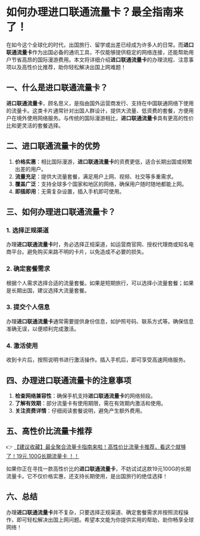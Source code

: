 # 如何办理进口联通流量卡？最全指南来了！

在如今这个全球化的时代，出国旅行、留学或出差已经成为许多人的日常。而**进口联通流量卡**作为出国必备的通讯工具，不仅能够提供稳定的网络连接，还能帮助用户节省高昂的国际漫游费用。本文将详细介绍**进口联通流量卡**的办理流程、注意事项以及高性价比推荐，助你轻松解决出国上网难题！

## 一、什么是进口联通流量卡？

**进口联通流量卡**，顾名思义，是指由国外运营商发行、支持在中国联通网络下使用的流量卡。这类卡片通常针对出国人群设计，提供大流量、低资费的套餐，方便用户在境外使用网络服务。与传统的国际漫游相比，**进口联通流量卡**具有更高的性价比和更灵活的套餐选择。

## 二、进口联通流量卡的优势

1. **价格实惠**：相比国际漫游，**进口联通流量卡**的资费更低，适合长期出国或频繁出差的用户。
2. **流量充足**：提供大流量套餐，满足用户上网、视频、社交等多重需求。
3. **覆盖广泛**：支持全球多个国家和地区的网络，确保用户随时随地都能上网。
4. **即插即用**：无需复杂设置，插入手机即可使用。

## 三、如何办理进口联通流量卡？

### 1. 选择正规渠道
办理**进口联通流量卡**时，务必选择正规渠道，如运营商官网、授权代理商或知名电商平台。避免购买来路不明的卡片，以免造成不必要的损失。

### 2. 确定套餐需求
根据个人需求选择合适的流量套餐。如果是短期旅行，可以选择小流量套餐；如果是长期出国，建议选择大流量套餐。

### 3. 提交个人信息
办理**进口联通流量卡**通常需要提供身份信息，如护照号码、联系方式等。确保信息准确无误，以便顺利完成激活。

### 4. 激活使用
收到卡片后，按照说明书进行激活操作。插入手机后，即可享受高速网络服务。

## 四、办理进口联通流量卡的注意事项

1. **检查网络兼容性**：确保手机支持**进口联通流量卡**的网络频段。
2. **了解有效期**：部分流量卡有使用期限，需在有效期内激活和使用。
3. **关注资费详情**：仔细阅读套餐说明，避免产生额外费用。

## 五、高性价比流量卡推荐

👉 [【建议收藏】最全聚合流量卡指南来啦！高性价比流量卡推荐，看这个就够了！19元 100G长期流量卡 ！！](https://bit.ly/Liuliangka)

如果你正在寻找一款高性价比的**进口联通流量卡**，不妨试试这款19元100G的长期流量卡。它不仅价格实惠，还支持长期使用，是出国旅行的绝佳选择！

## 六、总结

办理**进口联通流量卡**并不复杂，只要选择正规渠道、确定套餐需求并按照流程操作，即可轻松解决出国上网问题。希望本文能为你提供实用的帮助，助你畅享全球网络！
